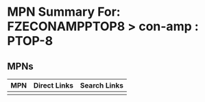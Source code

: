 



# MPN Summary For: FZECONAMPPTOP8 > con-amp : PTOP-8

## MPNs
  

|MPN|Direct Links|Search Links|
| :--- | :--- | :--- |
||||
